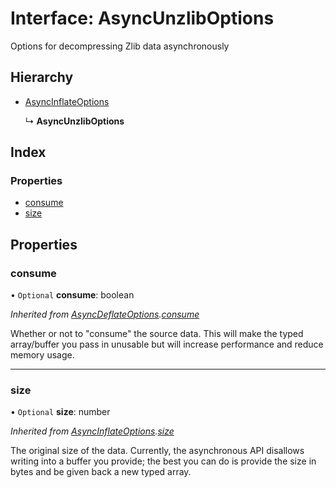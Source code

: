 # Interface: AsyncUnzlibOptions

Options for decompressing Zlib data asynchronously

## Hierarchy

* [AsyncInflateOptions](asyncinflateoptions.md)

  ↳ **AsyncUnzlibOptions**

## Index

### Properties

* [consume](asyncunzliboptions.md#consume)
* [size](asyncunzliboptions.md#size)

## Properties

### consume

• `Optional` **consume**: boolean

*Inherited from [AsyncDeflateOptions](asyncdeflateoptions.md).[consume](asyncdeflateoptions.md#consume)*

Whether or not to "consume" the source data. This will make the typed array/buffer you pass in
unusable but will increase performance and reduce memory usage.

___

### size

• `Optional` **size**: number

*Inherited from [AsyncInflateOptions](asyncinflateoptions.md).[size](asyncinflateoptions.md#size)*

The original size of the data. Currently, the asynchronous API disallows
writing into a buffer you provide; the best you can do is provide the
size in bytes and be given back a new typed array.
